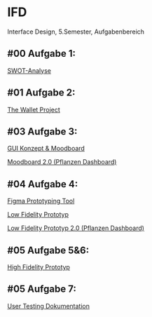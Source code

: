 # IFD
<p>Interface Design, 5.Semester, Aufgabenbereich</p>
<h2>#00 Aufgabe 1:</h2>
<a href="https://xd.adobe.com/view/d75505a8-0ff7-4590-8c1f-0198ce0ef607-8206/?fullscreen&hints=off">SWOT-Analyse</a>

<h2>#01 Aufgabe 2:</h2> 
<a href="https://github.com/isabels99/IFD/blob/main/The%20Wallet%20Project%20.pdf">The Wallet Project</a>

<h2>#03 Aufgabe 3:</h2> 
<p><a href="https://github.com/isabels99/IFD/blob/bb7ef5a41c4194a801c3793cc62a7945204a49ca/GUI%20Konzept%20und%20Moodboard.pdf">GUI Konzept & Moodboard</a></p>
<p><a href="https://github.com/isabels99/IFD/blob/b8502185e10eb7062720a44baf9304611620fe35/Moodboard%20Plant-Dashboard.pdf">Moodboard 2.0 (Pflanzen Dashboard)</a></p>

<h2>#04 Aufgabe 4:</h2> 
<p><a href="/Figma_von_Isabel_Schindler.pdf">Figma Prototyping Tool</a></p>
<p><a href="https://github.com/isabels99/IFD/blob/1ff92ca01016807333ae4f97f905d50cd89290fc/Low%20Fid%20Prototyp.png">Low Fidelity Prototyp</a></p>
<p><a href="https://github.com/isabels99/IFD/blob/cf5ed9a993a559ae2dfbdbb4b2d44897574cd74b/LowFid_PflanzenDashboard.pdf">Low Fidelity Prototyp 2.0 (Pflanzen Dashboard)</a></p>

<h2>#05 Aufgabe 5&6:</h2> 
<a href="https://xd.adobe.com/view/e588a231-ed07-4282-8b51-9ee3855ce8c7-b0db/?fullscreen&hints=off">High Fidelity Prototyp</a>

<h2>#05 Aufgabe 7:</h2> 
<a href="https://github.com/isabels99/IFD/blob/19841525536b6137b6468a936b637d96aaa8dde3/%2307%20User%20Test%20und%20Evaluierung.pdf">User Testing Dokumentation</a>
